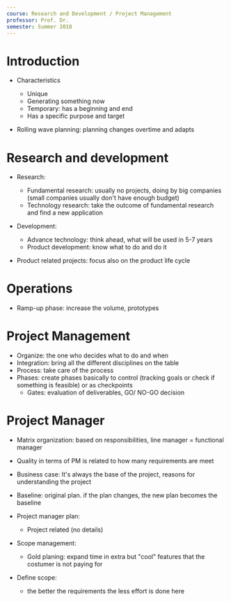 ```yaml
---
course: Research and Development / Project Management
professor: Prof. Dr. 
semester: Summer 2018
---
```


# Introduction
- Characteristics
    - Unique
    - Generating something now
    - Temporary: has a beginning and end
    - Has a specific purpose and target

- Rolling wave planning: planning changes overtime and adapts

# Research and development
- Research:
    - Fundamental research: usually no projects, doing by big companies (small companies usually don't have enough budget)
    - Technology research: take the outcome of fundamental research and find a new application

- Development: 
    - Advance technology: think ahead, what will be used in 5-7 years
    - Product development: know what to do and do it

- Product related projects: focus also on the product life cycle

# Operations
- Ramp-up phase: increase the volume, prototypes

# Project Management
- Organize: the one who decides what to do and when
- Integration: bring all the different disciplines on the table
- Process: take care of the process
- Phases: create phases basically to control (tracking goals or check if something is feasible)  or as checkpoints
    - Gates: evaluation of deliverables, GO/ NO-GO decision

# Project Manager
- Matrix organization: based on responsibilities, line manager = functional manager
- Quality in terms of PM is related to how many requirements are meet
- Business case: It's always the base of the project, reasons for understanding the project
- Baseline: original plan. if the plan changes, the new plan becomes the baseline

- Project manager plan: 
    - Project related (no details)
- Scope management:
    - Gold planing: expand time in  extra but "cool" features that the costumer is not paying for

- Define scope:
    - the better the requirements the less effort is done here
